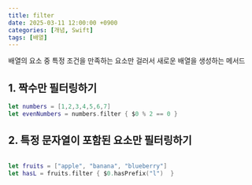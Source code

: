 ```yaml
---
title: filter
date: 2025-03-11 12:00:00 +0900
categories: [개념, Swift]
tags: [배열]
---
```


배열의 요소 중 특정 조건을 만족하는 요소만 걸러서 새로운 배열을 생성하는 메서드

## 1. 짝수만 필터링하기

```swift
let numbers = [1,2,3,4,5,6,7]
let evenNumbers = numbers.filter { $0 % 2 == 0 }

```

## 2. 특정 문자열이 포함된 요소만 필터링하기

```swift

let fruits = ["apple", "banana", "blueberry"]
let hasL = fruits.filter { $0.hasPrefix("l")  }

```
